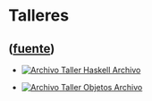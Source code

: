# Talleres
([fuente](https://campus.exactas.uba.ar/course/view.php?id=1059&section=9))
---
  - [ ![Archivo](https://campus.exactas.uba.ar/theme/image.php/magazine/core/1462913092/f/archive) Taller Haskell  Archivo  ](https://campus.exactas.uba.ar/mod/resource/view.php?id=57574)

  - [ ![Archivo](https://campus.exactas.uba.ar/theme/image.php/magazine/core/1462913092/f/pdf) Taller Objetos  Archivo  ](https://campus.exactas.uba.ar/mod/resource/view.php?id=58896)

